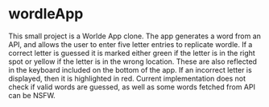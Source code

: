 # wordleApp
This small project is a Worlde App clone. The app generates a word from an API, and allows the user to enter five letter entries to replicate wordle. If a correct letter is guessed it is marked either green if the letter is in the right spot or yellow if the letter is in the wrong location. These are also reflected in the keyboard included on the bottom of the app. If an incorrect letter is displayed, then it is highlighted in red. Current implementation does not check if valid words are guessed, as well as some words fetched from API can be NSFW. 
